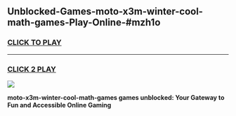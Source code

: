 
## Unblocked-Games-moto-x3m-winter-cool-math-games-Play-Online-#mzh1o
<h3>
<a href="https://premium.freeplayer.one?title=moto-x3m-winter-cool-math-games&ref=24F">CLICK TO PLAY</a></h3>
<hr>

<h3>
<a href="https://premium.freeplayer.one?title=moto-x3m-winter-cool-math-games&ref=24F">CLICK 2 PLAY</a>
  
</h3>

<a href="https://premium.freeplayer.one?title=moto-x3m-winter-cool-math-games&ref=24F/"><img src="https://clearcache.store/games.png"></a>


**moto-x3m-winter-cool-math-games games unblocked: Your Gateway to Fun and Accessible Online Gaming**
